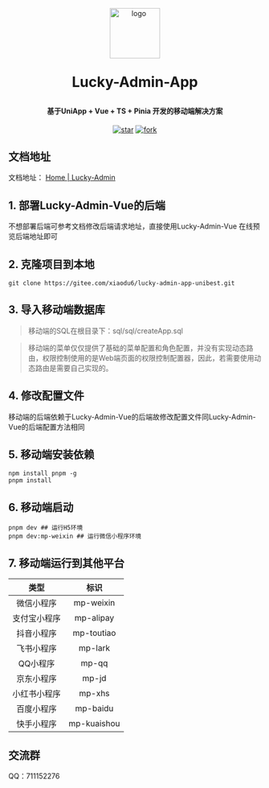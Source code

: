 <p align="center">
	<img alt="logo" src="https://doc.admin.anlucky.cn/images/logo.png" style="width: 100px;" />
</p>
<h1 align="center" style="margin: 30px 0 30px; font-weight: bold;">Lucky-Admin-App</h1>
<h4 align="center">基于UniApp + Vue + TS + Pinia 开发的移动端解决方案</h4>
<p align="center">
<a href='https://gitee.com/xiaodu6/lucky-admin-app/stargazers'><img src='https://gitee.com/xiaodu6/lucky-admin-app/badge/star.svg?theme=dark' alt='star'></img></a>
<a href='https://gitee.com/xiaodu6/lucky-admin-app/members'><img src='https://gitee.com/xiaodu6/lucky-admin-app/badge/fork.svg?theme=dark' alt='fork'></img></a>
</p>

## 文档地址

文档地址：  [Home | Lucky-Admin](https://doc.admin.anlucky.cn/)


## 1. 部署Lucky-Admin-Vue的后端

不想部署后端可参考文档修改后端请求地址，直接使用Lucky-Admin-Vue 在线预览后端地址即可

## 2. 克隆项目到本地

```shell
git clone https://gitee.com/xiaodu6/lucky-admin-app-unibest.git
```

## 3. 导入移动端数据库

> 移动端的SQL在根目录下：sql/sql/createApp.sql  

> 移动端的菜单仅仅提供了基础的菜单配置和角色配置，并没有实现动态路由，权限控制使用的是Web端页面的权限控制配置器，因此，若需要使用动态路由是需要自己实现的。

## 4. 修改配置文件

移动端的后端依赖于Lucky-Admin-Vue的后端故修改配置文件同Lucky-Admin-Vue的后端配置方法相同

## 5. 移动端安装依赖

```shell
npm install pnpm -g
pnpm install
```

## 6. 移动端启动

```shell
pnpm dev ## 运行H5环境
pnpm dev:mp-weixin ## 运行微信小程序环境
```

## 7. 移动端运行到其他平台

|     类型     |    标识     |
| :----------: | :---------: |
|  微信小程序  |  mp-weixin  |
| 支付宝小程序 |  mp-alipay  |
|  抖音小程序  | mp-toutiao  |
|  飞书小程序  |   mp-lark   |
|   QQ小程序   |    mp-qq    |
|  京东小程序  |    mp-jd    |
| 小红书小程序 |   mp-xhs    |
|  百度小程序  |  mp-baidu   |
|  快手小程序  | mp-kuaishou |

## 交流群
QQ：711152276
